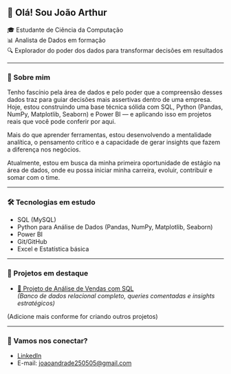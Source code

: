 ## 👋 Olá! Sou João Arthur

🎓 Estudante de Ciência da Computação  
📊 Analista de Dados em formação  
🔍 Explorador do poder dos dados para transformar decisões em resultados

---

### 🚀 Sobre mim

Tenho fascínio pela área de dados e pelo poder que a compreensão desses dados traz para guiar decisões mais assertivas dentro de uma empresa.  
Hoje, estou construindo uma base técnica sólida com SQL, Python (Pandas, NumPy, Matplotlib, Seaborn) e Power BI — e aplicando isso em projetos reais que você pode conferir por aqui.

Mais do que aprender ferramentas, estou desenvolvendo a mentalidade analítica, o pensamento crítico e a capacidade de gerar insights que fazem a diferença nos negócios.  

Atualmente, estou em busca da minha primeira oportunidade de estágio na área de dados, onde eu possa iniciar minha carreira, evoluir, contribuir e somar com o time.

---

### 🛠️ Tecnologias em estudo

- SQL (MySQL)
- Python para Análise de Dados (Pandas, NumPy, Matplotlib, Seaborn)
- Power BI
- Git/GitHub
- Excel e Estatística básica

---

### 📌 Projetos em destaque

- [🔗 Projeto de Análise de Vendas com SQL](https://github.com/SEU_USUARIO/projeto-sql-analise-vendas)  
_(Banco de dados relacional completo, queries comentadas e insights estratégicos)_

(Adicione mais conforme for criando outros projetos)

---

### 🤝 Vamos nos conectar?

- [LinkedIn]([https://www.linkedin.com/in/SEU-LINKEDIN/](https://www.linkedin.com/in/jo%C3%A3o-arthur-47ab38361/))
- E-mail: joaoandrade250505@gmail.com





<!--
**JoaoArthur05/JoaoArthur05** is a ✨ _special_ ✨ repository because its `README.md` (this file) appears on your GitHub profile.

Here are some ideas to get you started:

- 🔭 I’m currently working on ...
- 🌱 I’m currently learning ...
- 👯 I’m looking to collaborate on ...
- 🤔 I’m looking for help with ...
- 💬 Ask me about ...
- 📫 How to reach me: ...
- 😄 Pronouns: ...
- ⚡ Fun fact: ...
-->
